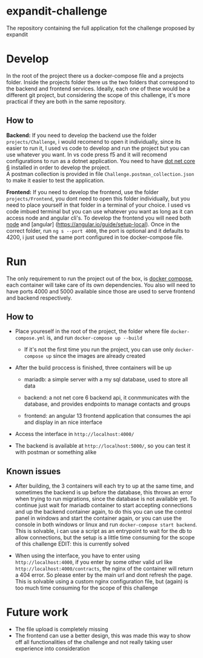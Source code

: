 # expandit-challenge
The repository containing the full application fot the challenge proposed by expandit

# Develop

In the root of the project there us a docker-compose file and a projects folder. Inside the projects folder there us the two folders that correspond to the backend and frontend services. Ideally, each one of these would be a different git project, but considering the scope of this challenge, it's more practical if they are both in the same repository.

## How to

**Backend:** If you need to develop the backend use the folder `projects/Challenge`, i would recomend to open it individually, since its easier to run it, I used vs code to develop and run the project but you can use whatever you want. In vs code press f5 and it will recomend configurations to run as a dotnet application. You need to have [dot net core 6](https://dotnet.microsoft.com/en-us/download/dotnet/6.0) installed in order to develop the project.  
A postman collection is provided in file `Challenge.postman_collection.json` to make it easier to test the application.

**Frontend:** If you need to develop the frontend, use the folder `projects/Frontend`, you dont need to open this folder individually, but you need to place yourself in that folder in a terminal of your choice. I used vs code imbued terminal but you can use whatever you want as long as it can access node and angular cli's. To develop the frontend you will need both [node](https://nodejs.org/en/download/) and [angular] (https://angular.io/guide/setup-local). Once in the correct folder, run `ng s --port 4000`, the port is optional and it defaults to 4200, i just used the same port configured in toe docker-compose file.



# Run

The only requirement to run the project out of the box, is [docker compose](https://docs.docker.com/compose/install/), each container will take care of its own dependencies.
You also will need to have ports 4000 and 5000 available since those are used to serve frontend and backend respectively.

## How to

- Place youreself in the root of the project, the folder where file `docker-compose.yml` is, and run `docker-compose up --build`

    - If it's not the first time you run the project, you can use only `docker-compose up` since the images are already created

- After the build proccess is finished, three containers will be up

    - mariadb: a simple server with a my sql database, used to store all data

    - backend: a not net core 6 backend api, it conmmunicates with the database, and provides endpoints to manage contacts and groups

    - frontend: an angular 13 frontend application that consumes the api and display in an nice interface

- Access the interface in `http://localhost:4000/`

- The backend is available at `http://localhost:5000/`, so you can test it with postman or something alike

## Known issues

- After building, the 3 containers will each try to up at the same time, and sometimes the backend is up before the database, this throws an error when trying to run migrations, since the database is not available yet. To continue just wait for mariadb container to start accepting connections and up the backend container again, to do this you can use the control panel in windows and start the container again, or you can use the console in both windows or linux and run `docker-compose start backend`.
This is solvable, i can use a script as an entrypoint to wait for the db to allow connections, but the setup is a little time consuming for the scope of this challenge EDIT: this is currently solved

- When using the interface, you have to enter using `http://localhost:4000`, if you enter by some other valid url like `http://localhost:4000/contracts`, the nginx of the container will return a 404 error. So please enter by the main url and dont refresh the page. This is solvable using a custom nginx configuration file, but (again) is too much time consuming for the scope of this challenge

# Future work

- The file upload is completely missing
- The frontend can use a better design, this was made this way to show off all functionalities of the challenge and not really taking user experience into consideration
